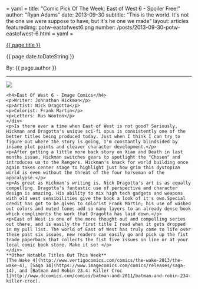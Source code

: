 = yaml =
title: "Comic Pick Of The Week: East of West 6 - Spoiler Free!"
author: "Ryan Adams"
date: 2013-09-30
subtitle: "This is the world. It's not the one we were suppose to have, but it's he one we made"
layout: articles
featuredimg: potw-eastofwest6.png
number: /posts/2013-09-30-potw-eastofwest-6.html
= yaml =

<a href="{{ page.url }}" class='postTitleLink'><p class='postTitle'>{{ page.title }}</p></a>
<p class='postPublished'>{{ page.date.toDateString }}</p>
<p class='postAuthor'>By: {{ page.author }}</p>
<hr>

<div>
  <div class='articleSection'>
    <img src='/images/forPosts/eastofwest06.png' class='articlesCover group'>

    <h4>East Of West 6 - Image Comics</h4>
    <p>Writer: Johnathan Hickman</p>
    <p>Artist: Nick Dragotta</p>
    <p>Colorist: Frank Martin</p>
    <p>Letters: Rus Wooton</p>
    </div>
    <p>Is there ever a time when East of West is not good? Seriously, Hickman and Dragotta's unique sci-fi opus is consistently one of the better titles being produced today. Just when I think I can try to figure out where the story is going, I'm constantly blindsided by insane plot points and cleaver character development.</p>
    <p>After getting a little more back story on Xiao and Death in last months issue, Hickman switches gears to spotlight the "Chosen" and introduces us to the Rangers. Hickman's knack for world building once again takes center stage to highlight just how grim this dystopian world is even without the threat of the four horseman of the apocalypse.</p>
    <p>As great as Hickman's writing is, Nick Dragotta's art is as equally compelling. Dragotta's fantastic use of perspective and character design is amazing. His ability to mix high tech gadgets and weapons with old west sensibilities give the book a look of it's own.Special credit has got to be given to colorist Frank Martin; his use of washed out colors and muted tones add so many layers to an already dense book which compliments the work that Dragotta has laid down.</p>
    <p>East of West is one of the more thought out and compelling series out there, and is easily the first title I read when it gets dropped in my pull list. The world of East of West has truly come to life over these past six issues, new readers can easily go and pick up the fist trade paperback that collects the fist five issues on line or at your local comic book store. Make it so! </p>
    </div>
    **Other Notable Titles Out This Week**  
    [The Wake 4](http://www.vertigocomics.com/comics/the-wake-2013/the-wake-4), [Saga 14](https://www.imagecomics.com/comics/releases/saga-14), and [Batman And Robin 23.4: Killer Croc 1]http://www.dccomics.com/comics/batman-and-2011/batman-and-robin-234-killer-croc).
</div>